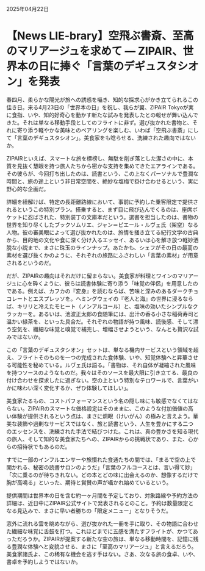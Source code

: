 2025年04月22日

# 【News LIE-brary】空飛ぶ書斎、至高のマリアージュを求めて ― ZIPAIR、世界本の日に捧ぐ「言葉のデギュスタシオン」を発表

春四月、柔らかな陽光が旅への誘惑を囁き、知的な探求心がかき立てられるこの佳き日。来る4月23日の「世界本の日」を祝し、我らが翼、ZIPAIR Tokyoが実に食指、いや、知的好奇心を動かす新たな試みを発表したとの報せが舞い込んできた。それは単なる移動手段としてのフライトに非ず。選び抜かれた書物と、それに寄り添う軽やかな美味とのペアリングを楽しむ、いわば「空飛ぶ書斎」にして「言葉のデギュスタシオン」。美食家をも唸らせる、洗練された趣向ではないか。

ZIPAIRといえば、スマートな旅を標榜し、無駄を削ぎ落とした潔さの中に、本質を見抜く慧眼を持つ旅人たちから密かな支持を集めてきたエアラインである。その彼らが、今回打ち出したのは、読書という、この上なくパーソナルで豊潤な時間と、旅の途上という非日常空間を、絶妙な塩梅で掛け合わせるという、実に野心的な企画だ。

詳細を紐解けば、特定の長距離路線において、事前に予約した乗客限定で提供されるというこの特別プラン。搭乗すると、まず目に飛び込んでくるのは、座席ポケットに忍ばされた、特別装丁の文庫本だという。選書を担当したのは、書物の世界を知り尽くしたブックソムリエ、ジャン＝ピエール・ルヴェ氏（架空）なる人物。彼の審美眼によって選び抜かれたのは、旅情を掻き立てる紀行文学の古典から、目的地の文化や食に深く分け入るエッセイ、あるいは心を解き放つ軽妙洒脱な小説まで、まさに珠玉のラインナップ。あたかも、シェフがその日の最高の素材を選び抜くかのように、それぞれの旅路にふさわしい「言葉の素材」が用意されるというのだ。

だが、ZIPAIRの趣向はそれだけに留まらない。美食家が料理とワインのマリアージュに心を砕くように、彼らは読書体験に寄り添う「味覚の伴侶」を用意したのである。例えば、カフカの『変身』を読むならば、苦味と深みのあるダークチョコレートとエスプレッソを。ヘミングウェイの『老人と海』の世界に浸るならば、キリリと冷えたモヒート（ノンアルコール）と、塩味の効いたシンプルなクラッカーを。あるいは、池波正太郎の食随筆には、出汁の香る小さな稲荷寿司と温かい緑茶を、といった具合だ。それぞれの物語が持つ風味、読後感、そして漂う空気を、繊細な味覚と嗅覚で補完し、増幅させようという、なんとも贅沢な試みではないか。

この「言葉のデギュスタシオン」セットは、単なる機内サービスという領域を超え、フライトそのものを一つの完成された食体験、いや、知覚体験へと昇華させる可能性を秘めている。ルヴェ氏は語る。「書物は、それ自体が凝縮された風味を持つソースのようなものだ。我々はそのソースを最大限に引き立てる、最良の付け合わせを探求したに過ぎない。空の上という特別なテロワールで、言葉がいかに味わい深く変化するか、ぜひ体験してほしい」。

美食家たるもの、コストパフォーマンスという名の隠し味にも敏感でなくてはならない。ZIPAIRのスマートな価格設定はそのままに、このような付加価値の高い体験が提供されるという点は、まさに炯眼（けいがん）の極みと言えよう。華美な装飾や過剰なサービスではなく、旅と読書という、人生を豊かにする二つのエッセンスを、洗練された手法で結びつけた。これは、真の豊かさを知る現代の旅人、そして知的な美食家たちへの、ZIPAIRからの挑戦状であり、また、心からの招待状でもあるのだ。

すでに一部のインフルエンサーや旅慣れた食通たちの間では、「まるで空の上で開かれる、秘密の読書サロンのようだ」「言葉のフルコースとは、言い得て妙」「次に乗るのが待ちきれない。どの本とどの味に出会えるのか、想像するだけで胸が高鳴る」といった、期待と賞賛の声が囁かれ始めているという。

提供期間は世界本の日を含む約一ヶ月間を予定しており、対象路線や予約方法の詳細は、近日中にZIPAIR公式サイトで発表されるとのこと。予約は数量限定となる見込みで、まさに早い者勝ちの「限定メニュー」となりそうだ。

窓外に流れる雲を眺めながら、選び抜かれた一冊を手に取り、その物語に合わせた繊細な味覚に舌鼓を打つ。これほどまでに五感を満たすフライトが、かつてあっただろうか。ZIPAIRが提案する新たな空の旅は、単なる移動時間を、記憶に残る豊潤な体験へと変貌させる、まさに「至高のマリアージュ」と言えるだろう。美食家諸氏よ、この稀有な機会を逃す手はない。さあ、次なる旅の食卓、いや、書卓を予約しようではないか。
